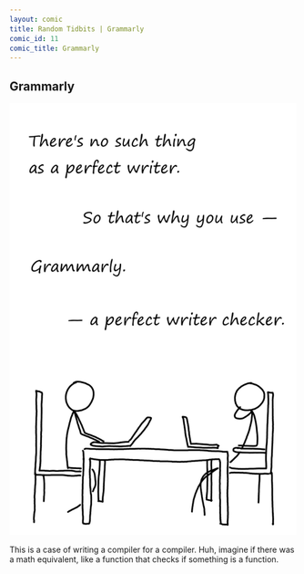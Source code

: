```yaml
---
layout: comic
title: Random Tidbits | Grammarly
comic_id: 11
comic_title: Grammarly
---
```


## Grammarly

<img id="img11" src="/assets/images/11.png">

This is a case of writing a compiler for a compiler. Huh, imagine if there was a math equivalent, like a function that checks if something is a function.
